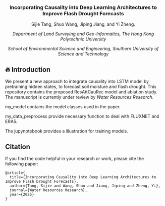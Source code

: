 <div align="center">
<h3>

Incorporating Causality into Deep Learning Architectures to Improve Flash Drought Forecasts
</h3>


Sijie Tang, Shuo Wang, Jiping Jiang, and Yi Zheng.

*Department of Land Surveying and Geo-Informatics, The Hong Kong Polytechnic University*

*School of Environmental Science and Engineering, Southern University of Science and Technology*

</div>

## 🔥 Introduction
We present a new approach to integrate causality into LSTM model by pretraining hidden states, to forecast soil moisture and flash drought.
This repository contains the proposed ResAttCauRec model and ablation study. The manuscript is currently under review by *Water Resources Research*.

my_model contains the model classes used in the paper.

my_data_preprocess provide necessary function to deal with FLUXNET and ERA5.

The jupynotebook provides a illustration for training models.

## Citation
If you find the code helpful in your research or work, please cite the following paper:
```
@article{
  title={Incorporating Causality into Deep Learning Architectures to Improve Flash Drought Forecasts},
  author={Tang, Sijie and Wang, Shuo and Jiang, Jiping and Zheng, Yi},
  journal={Water Resources Research},
  year={2025}
}
```
